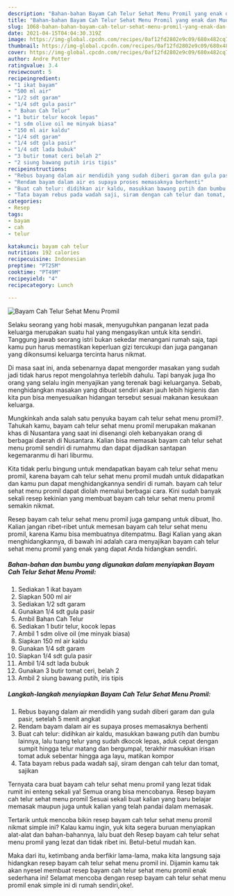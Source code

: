 ```yaml
---
description: "Bahan-bahan Bayam Cah Telur Sehat Menu Promil yang enak dan Mudah Dibuat"
title: "Bahan-bahan Bayam Cah Telur Sehat Menu Promil yang enak dan Mudah Dibuat"
slug: 1068-bahan-bahan-bayam-cah-telur-sehat-menu-promil-yang-enak-dan-mudah-dibuat
date: 2021-04-15T04:04:30.319Z
image: https://img-global.cpcdn.com/recipes/0af12fd2802e9c09/680x482cq70/bayam-cah-telur-sehat-menu-promil-foto-resep-utama.jpg
thumbnail: https://img-global.cpcdn.com/recipes/0af12fd2802e9c09/680x482cq70/bayam-cah-telur-sehat-menu-promil-foto-resep-utama.jpg
cover: https://img-global.cpcdn.com/recipes/0af12fd2802e9c09/680x482cq70/bayam-cah-telur-sehat-menu-promil-foto-resep-utama.jpg
author: Andre Potter
ratingvalue: 3.4
reviewcount: 5
recipeingredient:
- "1 ikat bayam"
- "500 ml air"
- "1/2 sdt garam"
- "1/4 sdt gula pasir"
- " Bahan Cah Telur"
- "1 butir telur kocok lepas"
- "1 sdm olive oil me minyak biasa"
- "150 ml air kaldu"
- "1/4 sdt garam"
- "1/4 sdt gula pasir"
- "1/4 sdt lada bubuk"
- "3 butir tomat ceri belah 2"
- "2 siung bawang putih iris tipis"
recipeinstructions:
- "Rebus bayang dalam air mendidih yang sudah diberi garam dan gula pasir, setelah 5 menit angkat"
- "Rendam bayam dalam air es supaya proses memasaknya berhenti"
- "Buat cah telur: didihkan air kaldu, masukkan bawang putih dan bumbu lainnya, lalu tuang telur yang sudah dkocok lepas, aduk cepat dengan sumpit hingga telur matang dan bergumpal, terakhir masukkan irisan tomat aduk sebentar hingga aga layu, matikan kompor"
- "Tata bayam rebus pada wadah saji, siram dengan cah telur dan tomat, sajikan"
categories:
- Resep
tags:
- bayam
- cah
- telur

katakunci: bayam cah telur 
nutrition: 192 calories
recipecuisine: Indonesian
preptime: "PT25M"
cooktime: "PT49M"
recipeyield: "4"
recipecategory: Lunch

---
```



![Bayam Cah Telur Sehat Menu Promil](https://img-global.cpcdn.com/recipes/0af12fd2802e9c09/680x482cq70/bayam-cah-telur-sehat-menu-promil-foto-resep-utama.jpg)

Selaku seorang yang hobi masak, menyuguhkan panganan lezat pada keluarga merupakan suatu hal yang mengasyikan untuk kita sendiri. Tanggung jawab seorang istri bukan sekedar menangani rumah saja, tapi kamu pun harus memastikan keperluan gizi tercukupi dan juga panganan yang dikonsumsi keluarga tercinta harus nikmat.

Di masa  saat ini, anda sebenarnya dapat mengorder masakan yang sudah jadi tidak harus repot mengolahnya terlebih dahulu. Tapi banyak juga lho orang yang selalu ingin menyajikan yang terenak bagi keluarganya. Sebab, menghidangkan masakan yang dibuat sendiri akan jauh lebih higienis dan kita pun bisa menyesuaikan hidangan tersebut sesuai makanan kesukaan keluarga. 



Mungkinkah anda salah satu penyuka bayam cah telur sehat menu promil?. Tahukah kamu, bayam cah telur sehat menu promil merupakan makanan khas di Nusantara yang saat ini disenangi oleh kebanyakan orang di berbagai daerah di Nusantara. Kalian bisa memasak bayam cah telur sehat menu promil sendiri di rumahmu dan dapat dijadikan santapan kegemaranmu di hari liburmu.

Kita tidak perlu bingung untuk mendapatkan bayam cah telur sehat menu promil, karena bayam cah telur sehat menu promil mudah untuk didapatkan dan kamu pun dapat menghidangkannya sendiri di rumah. bayam cah telur sehat menu promil dapat diolah memalui berbagai cara. Kini sudah banyak sekali resep kekinian yang membuat bayam cah telur sehat menu promil semakin nikmat.

Resep bayam cah telur sehat menu promil juga gampang untuk dibuat, lho. Kalian jangan ribet-ribet untuk memesan bayam cah telur sehat menu promil, karena Kamu bisa membuatnya ditempatmu. Bagi Kalian yang akan menghidangkannya, di bawah ini adalah cara menyajikan bayam cah telur sehat menu promil yang enak yang dapat Anda hidangkan sendiri.

<!--inarticleads1-->

##### Bahan-bahan dan bumbu yang digunakan dalam menyiapkan Bayam Cah Telur Sehat Menu Promil:

1. Sediakan 1 ikat bayam
1. Siapkan 500 ml air
1. Sediakan 1/2 sdt garam
1. Gunakan 1/4 sdt gula pasir
1. Ambil  Bahan Cah Telur
1. Sediakan 1 butir telur, kocok lepas
1. Ambil 1 sdm olive oil (me minyak biasa)
1. Siapkan 150 ml air kaldu
1. Gunakan 1/4 sdt garam
1. Siapkan 1/4 sdt gula pasir
1. Ambil 1/4 sdt lada bubuk
1. Gunakan 3 butir tomat ceri, belah 2
1. Ambil 2 siung bawang putih, iris tipis




<!--inarticleads2-->

##### Langkah-langkah menyiapkan Bayam Cah Telur Sehat Menu Promil:

1. Rebus bayang dalam air mendidih yang sudah diberi garam dan gula pasir, setelah 5 menit angkat
1. Rendam bayam dalam air es supaya proses memasaknya berhenti
1. Buat cah telur: didihkan air kaldu, masukkan bawang putih dan bumbu lainnya, lalu tuang telur yang sudah dkocok lepas, aduk cepat dengan sumpit hingga telur matang dan bergumpal, terakhir masukkan irisan tomat aduk sebentar hingga aga layu, matikan kompor
1. Tata bayam rebus pada wadah saji, siram dengan cah telur dan tomat, sajikan




Ternyata cara buat bayam cah telur sehat menu promil yang lezat tidak rumit ini enteng sekali ya! Semua orang bisa mencobanya. Resep bayam cah telur sehat menu promil Sesuai sekali buat kalian yang baru belajar memasak maupun juga untuk kalian yang telah pandai dalam memasak.

Tertarik untuk mencoba bikin resep bayam cah telur sehat menu promil nikmat simple ini? Kalau kamu ingin, yuk kita segera buruan menyiapkan alat-alat dan bahan-bahannya, lalu buat deh Resep bayam cah telur sehat menu promil yang lezat dan tidak ribet ini. Betul-betul mudah kan. 

Maka dari itu, ketimbang anda berfikir lama-lama, maka kita langsung saja hidangkan resep bayam cah telur sehat menu promil ini. Dijamin kamu tak akan nyesel membuat resep bayam cah telur sehat menu promil enak sederhana ini! Selamat mencoba dengan resep bayam cah telur sehat menu promil enak simple ini di rumah sendiri,oke!.

